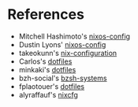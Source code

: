 # References

- Mitchell Hashimoto's [nixos-config](https://github.com/mitchellh/nixos-config)
- Dustin Lyons' [nixos-config](https://github.com/dustinlyons/nixos-config)
- takeokunn's [nix-configuration](https://github.com/takeokunn/nixos-configuration)
- Carlos's [dotfiles](https://github.com/caarlos0/dotfiles)
- minkaki's [dotfiles](https://github.com/mingaki/dotfiles)
- bzh-social's [bzsh-systems](https://github.com/bzh-social/bzh-systems)
- fplaotouer's [dotfiles](https://github.com/fplaotouer/dotfiles)
- alyraffauf's [nixcfg](https://github.com/alyraffauf/nixcfg)
